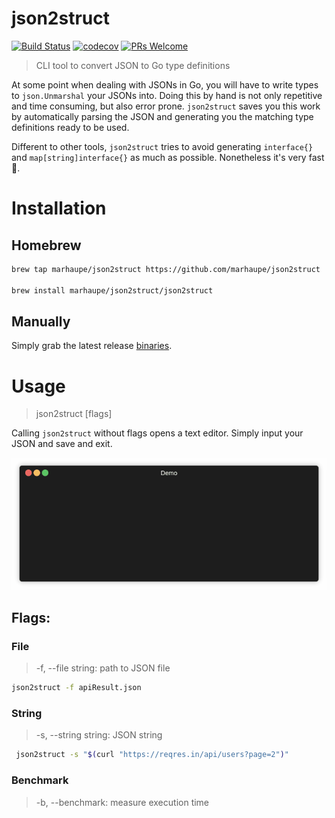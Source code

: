 # json2struct


[![Build Status](https://travis-ci.com/marhaupe/json2struct.svg?branch=master)](https://travis-ci.com/marhaupe/json2struct)
[![codecov](https://codecov.io/gh/marhaupe/json2struct/branch/master/graph/badge.svg)](https://codecov.io/gh/marhaupe/json2struct)
[![PRs Welcome](https://img.shields.io/badge/PRs-welcome-brightgreen.svg?style=flat-square)](http://makeapullrequest.com) 
<!-- [![GoDoc](https://godoc.org/github.com/marhaupe/json2struct?status.svg)](https://godoc.org/github.com/marhaupe/json2struct) -->

> CLI tool to convert JSON to Go type definitions

At some point when dealing with JSONs in Go, you will have to write types to `json.Unmarshal` your JSONs into. Doing this by hand is not only repetitive and time consuming, but also error prone. `json2struct` saves you this work by automatically parsing the JSON and generating you the matching type definitions ready to be used.

Different to other tools, `json2struct` tries to avoid generating `interface{}` and `map[string]interface{}` as much as possible. Nonetheless it's very fast 🚀.

# Installation

## Homebrew

```bash
brew tap marhaupe/json2struct https://github.com/marhaupe/json2struct 

brew install marhaupe/json2struct/json2struct
```


## Manually

Simply grab the latest release [binaries](https://github.com/marhaupe/json2struct/releases). 


# Usage

> json2struct [flags]

Calling `json2struct` without flags opens a text editor. Simply input your JSON and save and exit. 

![Example](.github/demo.gif)

## Flags:

### File
>  -f, --file string:     path to JSON file 

```bash
json2struct -f apiResult.json
```

### String
>  -s, --string string:   JSON string


```bash
 json2struct -s "$(curl "https://reqres.in/api/users?page=2")"
```


### Benchmark
>  -b, --benchmark:       measure execution time